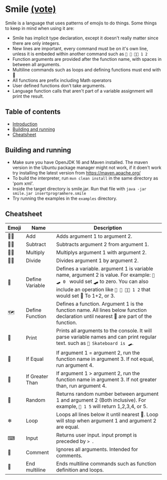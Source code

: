 # Smile [(vote)](https://github.com/langjam/jam0002/pull/8)
Smile is a language that uses patterns of emojis to do things. Some things to keep in mind when using it are:
- Smile has implicit type declaration, except it doesn't really matter since there are only integers.
- New lines are important, every command must be on it's own line, unless it is embeded within another command such as `🍉 🚚 🍋🥭 1 2`
- Function arguments are provided after the function name, with spaces in between all arguments.
- Multiline commands such as loops and defining functions must end with 🥦
- All functions are prefix including Math operators
- User defined functions don't take arguments.
- Language function calls that aren't part of a variable assignment will print the result.



## Table of contents
- [Introduction](#smile)
- [Building and running](#building-and-running)
- [Cheatsheet](#cheatsheet)


## Building and running
 - Make sure you have OpenJDK 16 and Maven installed. The maven version in the Ubuntu package manager might not work, if it doen't work try installing the latest version from https://maven.apache.org/
 - To build the interpreter, run `mvn clean install` in the same directory as 'pom
xml'.
- Inside the target directory is smile.jar. Run that file with `java -jar smile.jar insertprogramhere.smile`
- Try running the examples in the `examples` directory.

## Cheatsheet

| Emoji |  Name          |Description         |
|-------|----------------|--------------------|
|🍋🥭  |   Add          | Adds argument 1 to argument 2.|
|🥭🍋  |   Subtract     | Subtracts argument 2 from argument 1.|
|🍎🍏  |  Multiply       | Multiplys argument 1 with argument 2.|
|🍏🍎  | Divide          | Divides argument 1 by argument 2.|
| 🍉   | Define Variable | Defines a variable. argument 1 is variable name, argument 2 is value. For example: `🍉 🛹 0 ` would set 🛹 to zero. You can also include an operation like `🍉 🚚 🍋🥭 1 2` that would set 🚚 To 1+2, or 3.|
|  🗺  | Define Function| Defines a function. Argument 1 is the function name. All lines below function declaration until nearest 🥦 are part of the function.|
|  🙂  |  Print         | Prints all arguments to the console. It will parse variable names and can print regular text. such as `🙂 Skateboard is 🛹`. |
|  🍅  | If Equal       | If argument 1 = argument 2, run the function name in argument 3. If not equal, run argument 4.|
|  🍍  | If Greater Than| If argument 1 > argument 2, run the function name in argument 3. If not greater than, run argument 4.|
|  🌟  | Random         | Returns random number between argument 1 and argument 2 (Both inclusive). For example, `🌟 1 5` will return 1,2,3,4, or 5. |
|  ❄  | Loop           | Loops all lines below it until nearest 🥦. Loop will stop when argument 1 and argument 2 are equal.|
|  ⌨  | Input          | Returns user input. input prompt is preceded by `> `.|
|  💬  | Comment        | Ignores all arguments. Intended for comments.|
|  🥦  | End multiline  | Ends multiline commands such as function definition and loops.|

